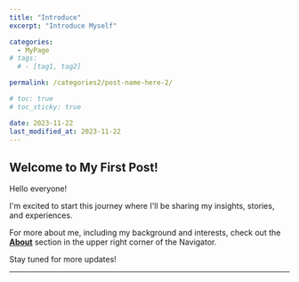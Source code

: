 ```yaml
---
title: "Introduce"
excerpt: "Introduce Myself"

categories:
  - MyPage
# tags:
  # - [tag1, tag2]

permalink: /categories2/post-name-here-2/

# toc: true
# toc_sticky: true

date: 2023-11-22
last_modified_at: 2023-11-22
---
```


## Welcome to My First Post!

Hello everyone!

I'm excited to start this journey where I'll be sharing my insights, stories, and experiences.

For more about me, including my background and interests, check out the **[About](../_pages/about.md)** section in the upper right corner of the Navigator.

Stay tuned for more updates!

---

